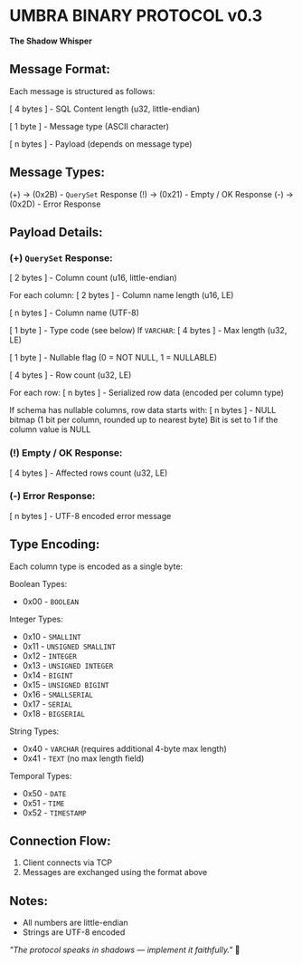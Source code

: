 # UMBRA BINARY PROTOCOL v0.3

**The Shadow Whisper**


## Message Format:

Each message is structured as follows:

[ 4 bytes ] - SQL Content length (u32, little-endian)

[ 1 byte  ] - Message type (ASCII character)

[ n bytes ] - Payload (depends on message type)

## Message Types:

(+) -> (0x2B) - `QuerySet` Response
(!) -> (0x21) - Empty / OK Response
(-) -> (0x2D) - Error Response

## Payload Details:

### (+) `QuerySet` Response:

[ 2 bytes ] - Column count (u16, little-endian)

For each column:
  [ 2 bytes ] - Column name length (u16, LE)

  [ n bytes ] - Column name (UTF-8)

  [ 1 byte  ] - Type code (see below)
      If `VARCHAR`:
        [ 4 bytes ] - Max length (u32, LE)

  [ 1 byte ]  - Nullable flag (0 = NOT NULL, 1 = NULLABLE)

[ 4 bytes ] - Row count (u32, LE)

For each row:
  [ n bytes ] - Serialized row data (encoded per column type)

  If schema has nullable columns, row data starts with: [ n bytes ]
    - NULL bitmap (1 bit per column, rounded up to nearest byte) Bit is set to 1 if the column value is NULL

### (!) Empty / OK Response:

[ 4 bytes ] - Affected rows count (u32, LE)

### (-) Error Response:

[ n bytes ] - UTF-8 encoded error message


## Type Encoding:

Each column type is encoded as a single byte:

Boolean Types:
 - 0x00 - `BOOLEAN`

Integer Types:
 - 0x10 - `SMALLINT`
 - 0x11 - `UNSIGNED SMALLINT`
 - 0x12 - `INTEGER`
 - 0x13 - `UNSIGNED INTEGER`
 - 0x14 - `BIGINT`
 - 0x15 - `UNSIGNED BIGINT`
 - 0x16 - `SMALLSERIAL`
 - 0x17 - `SERIAL`
 - 0x18 - `BIGSERIAL`

String Types:
 - 0x40 - `VARCHAR` (requires additional 4-byte max length)
 - 0x41 - `TEXT` (no max length field)

Temporal Types:
 - 0x50 - `DATE`
 - 0x51 - `TIME`
 - 0x52 - `TIMESTAMP`


## Connection Flow:

1. Client connects via TCP
2. Messages are exchanged using the format above

## Notes:

- All numbers are little-endian
- Strings are UTF-8 encoded

*"The protocol speaks in shadows — implement it faithfully."* 🦇

